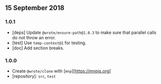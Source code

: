 ## 15 September 2018

### 1.0.1

- [deps] Update `@wrote/ensure-path@1.0.3` to make sure that parallel calls do not throw an error.
- [test] Use `temp-context@1` for testing.
- [doc] Add section breaks.

### 1.0.0

- Create `@wrote/clone` with [`mnp`][https://mnpjs.org]
- [repository]: `src`, `test`
